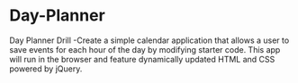 # Day-Planner
Day Planner Drill -Create a simple calendar application that allows a user to save events for each hour of the day by modifying starter code. This app will run in the browser and feature dynamically updated HTML and CSS powered by jQuery.
